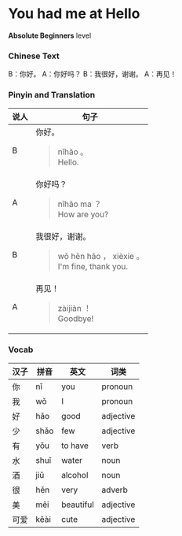 # You had me at Hello
**Absolute Beginners** level
### Chinese Text
B：你好。
A：你好吗？
B：我很好，谢谢。
A：再见！

### Pinyin and Translation
|说人|句子|
|----|----|
|B|你好。<blockquote>nǐhǎo 。<br />Hello.</blockquote>|
|A|你好吗？<blockquote>nǐhǎo ma ？<br />How are you?</blockquote>|
|B|我很好，谢谢。<blockquote>wǒ hěn hǎo ， xièxie 。<br />I'm fine, thank you.</blockquote>|
|A|再见！<blockquote>zàijiàn ！<br />Goodbye!</blockquote>|
### Vocab
|汉子|拼音|英文|词类|
|----|----|----|----|
|你|nǐ|you|pronoun|
|我|wǒ|I|pronoun|
|好|hǎo|good|adjective|
|少|shǎo|few|adjective|
|有|yǒu|to have|verb|
|水|shuǐ|water|noun|
|酒|jiǔ|alcohol|noun|
|很|hěn|very|adverb|
|美|měi|beautiful|adjective|
|可爱|kěài|cute|adjective|